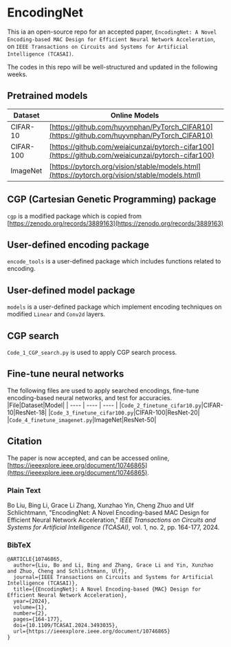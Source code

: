 # EncodingNet
This ia an open-source repo for an accepted paper, `EncodingNet: A Novel Encoding-based MAC Design for Efficient Neural Network Acceleration`, on `IEEE Transactions on Circuits and Systems for Artificial Intelligence (TCASAI)`. 

The codes in this repo will be well-structured and updated in the following weeks.

## Pretrained models
|  Dataset   | Online Models  |
|  ----  | ----  |
| CIFAR-10  | [https://github.com/huyvnphan/PyTorch_CIFAR10](https://github.com/huyvnphan/PyTorch_CIFAR10) |
| CIFAR-100  | [https://github.com/weiaicunzai/pytorch-cifar100](https://github.com/weiaicunzai/pytorch-cifar100) |
| ImageNet | [https://pytorch.org/vision/stable/models.html](https://pytorch.org/vision/stable/models.html)    |

## CGP (Cartesian Genetic Programming) package
`cgp` is a modified package which is copied from [https://zenodo.org/records/3889163](https://zenodo.org/records/3889163)

## User-defined encoding package
`encode_tools` is a user-defined package which includes functions related to encoding.

## User-defined model package
`models` is a user-defined package which implement encoding techniques on modified `Linear` and `Conv2d` layers.

## CGP search
`Code_1_CGP_search.py` is used to apply CGP search process.

## Fine-tune neural networks
The following files are used to apply searched encodings, fine-tune encoding-based neural networks, and test for accuracies. 
|File|Dataset|Model|
| ---- | ---- | ---- |
|`Code_2_finetune_cifar10.py`|CIFAR-10|ResNet-18|
|`Code_3_finetune_cifar100.py`|CIFAR-100|ResNet-20|
|`Code_4_finetune_imagenet.py`|ImageNet|ResNet-50|

<!--
## Verilog code
An example Verilog code of one column in 64×64 MAC array is shown in `/verilog/PE_colunm_Bo_64.v`. 
### Systolic array, exact multiplier, exact adder

![trad-exact-mul-exact-add](/verilog/trad/exact-mul-exact-add.svg)

<div id="mm" class="msgbox"><pre><span class="msg_none">Running Icarus Verilog simulator...</span>
<span class="msg_none">VCD info: dumping is suppressed.</span>
<span class="msg_none">a_left * w_in + sum_in =    1 *    1 +      2 =      3, sum_out =      3 (00003 at 15 ps)</span>
<span class="msg_none">a_left * w_in + sum_in =   -2 *    1 +     -3 =     -5, sum_out =     -5 (1fffb at 25 ps)</span>
<span class="msg_none">a_left * w_in + sum_in =    3 *    1 +     -4 =     -1, sum_out =     -1 (1ffff at 35 ps)</span>
<span class="msg_none">a_left * w_in + sum_in =   -4 *    1 +      5 =      1, sum_out =      1 (00001 at 45 ps)</span>
<span class="msg_none">a_left * w_in + sum_in =    1 *   -1 +      2 =      1, sum_out =      1 (00001 at 65 ps)</span>
<span class="msg_none">a_left * w_in + sum_in =   -2 *   -1 +     -3 =     -1, sum_out =     -1 (1ffff at 75 ps)</span>
<span class="msg_none">a_left * w_in + sum_in =    3 *   -1 +     -4 =     -7, sum_out =     -7 (1fff9 at 85 ps)</span>
<span class="msg_none">a_left * w_in + sum_in =   -4 *   -1 +      5 =      9, sum_out =      9 (00009 at 95 ps)</span>
<span class="msg_hint">Hint: Total mismatched samples is 0 out of 0 samples</span>
<span class="msg_none"></span>
<span class="msg_none">Simulation finished at 100 ps</span>
<span class="msg_none">Mismatches: 0 in 0 samples</span>
<span class="msg_none"></span></pre></div>
-->

## Citation

The paper is now accepted, and can be accessed online, [https://ieeexplore.ieee.org/document/10746865](https://ieeexplore.ieee.org/document/10746865).


### Plain Text

Bo Liu, Bing Li, Grace Li Zhang, Xunzhao Yin, Cheng Zhuo and Ulf Schlichtmann, "EncodingNet: A Novel Encoding-based MAC Design for Efficient Neural Network Acceleration," _IEEE Transactions on Circuits and Systems for Artificial Intelligence (TCASAI)_, vol. 1, no. 2, pp. 164-177, 2024.


### BibTeX
```
@ARTICLE{10746865,
  author={Liu, Bo and Li, Bing and Zhang, Grace Li and Yin, Xunzhao and Zhuo, Cheng and Schlichtmann, Ulf},
  journal={IEEE Transactions on Circuits and Systems for Artificial Intelligence (TCASAI)}, 
  title={{EncodingNet}: A Novel Encoding-based {MAC} Design for Efficient Neural Network Acceleration}, 
  year={2024},
  volume={1},
  number={2},
  pages={164-177},
  doi={10.1109/TCASAI.2024.3493035},
  url={https://ieeexplore.ieee.org/document/10746865}
}
```
